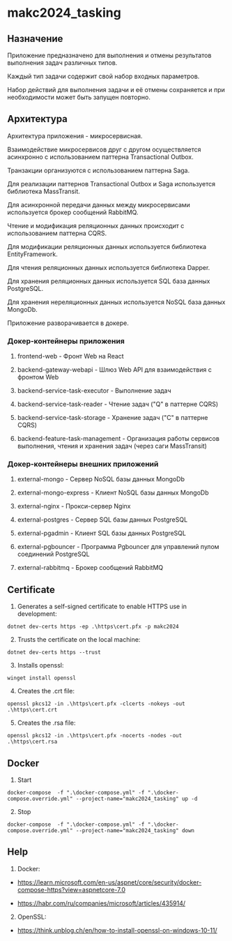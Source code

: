 # makc2024_tasking

## Назначение

Приложение предназначено для выполнения и отмены результатов выполнения задач различных типов.

Каждый тип задачи содержит свой набор входных параметров.

Набор действий для выполнения задачи и её отмены сохраняется и при необходимости может быть запущен повторно.

## Архитектура

Архитектура приложения - микросервисная.

Взаимодействие микросервисов друг с другом осуществляется асинхронно с использованием паттерна Transactional Outbox.

Транзакции организуются с использованием паттерна Saga.

Для реализации паттернов Transactional Outbox и Saga используется библиотека MassTransit.

Для асинхронной передачи данных между микросервисами используется брокер сообщений RabbitMQ.

Чтение и модификация реляционных данных происходит с использованием паттерна CQRS.

Для модификации реляционных данных используется библиотека EntityFramework.

Для чтения реляционных данных используется библиотека Dapper.

Для хранения реляционных данных используется SQL база данных PostgreSQL.

Для хранения нереляционных данных используется NoSQL база данных MongoDb.

Приложение разворачивается в докере.

### Докер-контейнеры приложения

1. frontend-web - Фронт Web на React

2. backend-gateway-webapi - Шлюз Web API для взаимодействия с фронтом Web

3. backend-service-task-executor - Выполнение задач

4. backend-service-task-reader - Чтение задач ("Q" в паттерне CQRS)

5. backend-service-task-storage - Хранение задач ("С" в паттерне CQRS)

6. backend-feature-task-management - Организация работы сервисов выполнения, чтения и хранения задач (через саги MassTransit)

### Докер-контейнеры внешних приложений

1. external-mongo - Сервер NoSQL базы данных MongoDb

2. external-mongo-express - Клиент NoSQL базы данных MongoDb

3. external-nginx - Прокси-сервер Nginx

4. external-postgres - Сервер SQL базы данных PostgreSQL

5. external-pgadmin - Клиент SQL базы данных PostgreSQL

6. external-pgbouncer - Программа Pgbouncer для управлений пулом соединений PostgreSQL

7. external-rabbitmq - Брокер сообщений RabbitMQ

## Certificate

1. Generates a self-signed certificate to enable HTTPS use in development:

```
dotnet dev-certs https -ep .\https\cert.pfx -p makc2024
```

2. Trusts the certificate on the local machine:

```
dotnet dev-certs https --trust
```

3. Installs openssl:

```
winget install openssl
```

4. Creates the .crt file:

```
openssl pkcs12 -in .\https\cert.pfx -clcerts -nokeys -out .\https\cert.crt
```

5. Creates the .rsa file:

```
openssl pkcs12 -in .\https\cert.pfx -nocerts -nodes -out .\https\cert.rsa
```

## Docker

1. Start

```
docker-compose  -f ".\docker-compose.yml" -f ".\docker-compose.override.yml" --project-name="makc2024_tasking" up -d
```

2. Stop

```
docker-compose  -f ".\docker-compose.yml" -f ".\docker-compose.override.yml" --project-name="makc2024_tasking" down
```

## Help

1. Docker:

- https://learn.microsoft.com/en-us/aspnet/core/security/docker-compose-https?view=aspnetcore-7.0

- https://habr.com/ru/companies/microsoft/articles/435914/

2. OpenSSL:

- https://think.unblog.ch/en/how-to-install-openssl-on-windows-10-11/
